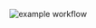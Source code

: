 ![example workflow](https://github.com/PetrShirokov/hexlet_pytest/actions/workflows/python-package.yml/badge.svg)
